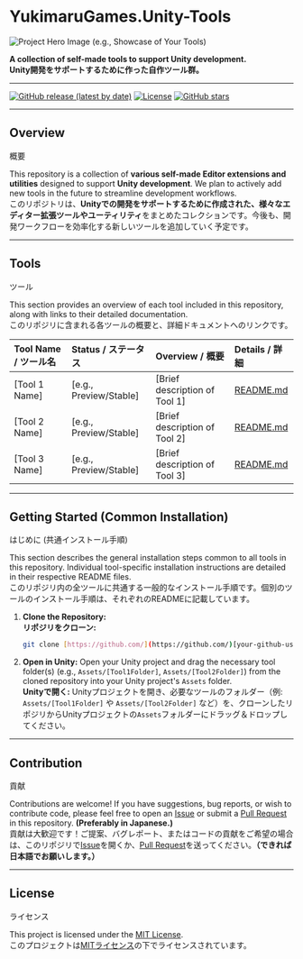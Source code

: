 # YukimaruGames.Unity-Tools

![Project Hero Image (e.g., Showcase of Your Tools)](https://via.placeholder.com/900x300?text=Your+Project+Hero+Image+Here)

**A collection of self-made tools to support Unity development.**<br>
**Unity開発をサポートするために作った自作ツール群。**

---

[![GitHub release (latest by date)](https://img.shields.io/github/v/release/[your-github-username]/[your-repo-name])](https://github.com/[your-github-username]/[your-repo-name]/releases)
[![License](https://img.shields.io/github/license/[your-github-username]/[your-repo-name])](https://github.com/[your-github-username]/[your-repo-name]/blob/main/LICENSE)
[![GitHub stars](https://img.shields.io/github/stars/[your-github-username]/[your-repo-name]?style=social)](https://github.com/[your-github-username]/[your-repo-name]/stargazers)

---

## Overview
概要

This repository is a collection of **various self-made Editor extensions and utilities** designed to support **Unity development**. We plan to actively add new tools in the future to streamline development workflows.<br>
このリポジトリは、**Unityでの開発をサポートするために作成された、様々なエディター拡張ツールやユーティリティ**をまとめたコレクションです。今後も、開発ワークフローを効率化する新しいツールを追加していく予定です。

---

## Tools
ツール

This section provides an overview of each tool included in this repository, along with links to their detailed documentation.<br>
このリポジリに含まれる各ツールの概要と、詳細ドキュメントへのリンクです。

| Tool Name / ツール名 | Status / ステータス | Overview / 概要 | Details / 詳細 |
| :------------------- | :------------------ | :-------------- | :------------- |
| [Tool 1 Name]        | [e.g., Preview/Stable] | [Brief description of Tool 1] | [README.md](./path/to/Tool1/README.md) |
| [Tool 2 Name]        | [e.g., Preview/Stable] | [Brief description of Tool 2] | [README.md](./path/to/Tool2/README.md) |
| [Tool 3 Name]        | [e.g., Preview/Stable] | [Brief description of Tool 3] | [README.md](./path/to/Tool3/README.md) |

---

## Getting Started (Common Installation)
はじめに (共通インストール手順)

This section describes the general installation steps common to all tools in this repository. Individual tool-specific installation instructions are detailed in their respective README files.<br>
このリポジリ内の全ツールに共通する一般的なインストール手順です。個別のツールのインストール手順は、それぞれのREADMEに記載しています。

1.  **Clone the Repository:**<br>
    **リポジリをクローン:**
    ```bash
    git clone [https://github.com/](https://github.com/)[your-github-username]/[your-repo-name].git
    ```
2.  **Open in Unity:** Open your Unity project and drag the necessary tool folder(s) (e.g., `Assets/[Tool1Folder]`, `Assets/[Tool2Folder]`) from the cloned repository into your Unity project's `Assets` folder.<br>
    **Unityで開く:** Unityプロジェクトを開き、必要なツールのフォルダー（例: `Assets/[Tool1Folder]` や `Assets/[Tool2Folder]` など）を、クローンしたリポジリからUnityプロジェクトの`Assets`フォルダーにドラッグ＆ドロップしてください。

---

## Contribution
貢献

Contributions are welcome! If you have suggestions, bug reports, or wish to contribute code, please feel free to open an [Issue](https://github.com/[your-github-username]/[your-repo-name]/issues) or submit a [Pull Request](https://github.com/[your-github-username]/[your-repo-name]/pulls) in this repository. **(Preferably in Japanese.)**<br>
貢献は大歓迎です！ご提案、バグレポート、またはコードの貢献をご希望の場合は、このリポジリで[Issue](https://github.com/[your-github-username]/[your-repo-name]/issues)を開くか、[Pull Request](https://github.com/[your-github-username]/[your-repo-name]/pulls)を送ってください。**（できれば日本語でお願いします。）**

---

## License
ライセンス

This project is licensed under the [MIT License](https://github.com/[your-github-username]/[your-repo-name]/blob/main/LICENSE).<br>
このプロジェクトは[MITライセンス](https://github.com/[your-github-username]/[your-repo-name]/blob/main/LICENSE)の下でライセンスされています。
